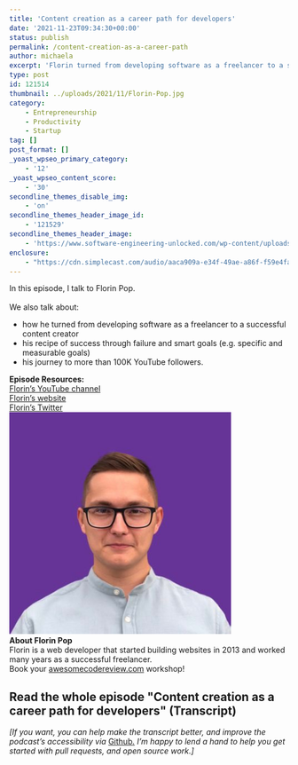 ```yaml
---
title: 'Content creation as a career path for developers'
date: '2021-11-23T09:34:30+00:00'
status: publish
permalink: /content-creation-as-a-career-path
author: michaela
excerpt: 'Florin turned from developing software as a freelancer to a successful content creator'
type: post
id: 121514
thumbnail: ../uploads/2021/11/Florin-Pop.jpg
category:
    - Entrepreneurship
    - Productivity
    - Startup
tag: []
post_format: []
_yoast_wpseo_primary_category:
    - '12'
_yoast_wpseo_content_score:
    - '30'
secondline_themes_disable_img:
    - 'on'
secondline_themes_header_image_id:
    - '121529'
secondline_themes_header_image:
    - 'https://www.software-engineering-unlocked.com/wp-content/uploads/2021/11/Florin-Pop-Bg.jpg'
enclosure:
    - "https://cdn.simplecast.com/audio/aaca909a-e34f-49ae-a86f-f59e4fa807f0/episodes/7e4f6c23-0f13-4ee5-ad38-3993c147ba65/audio/71674b3c-25e4-4018-aa9f-0b7d08336401/default_tc.mp3\n30218783\naudio/mpeg\na:2:{s:8:\"duration\";s:8:\"00:36:20\";s:8:\"explicit\";s:1:\"0\";}"
---
```


<div class="episode-about">
In this episode, I talk to Florin Pop.
<br/> <br/>We also talk about:
<ul>
<li> how he turned from developing software as a freelancer to a successful content creator</li>
<li> his recipe of success through failure and smart goals (e.g. specific and measurable goals)</li>
<li> his journey to more than 100K YouTube followers.</li>
</ul>
</div>
<div class=" episode-links">
<b>Episode Resources:</b><br/>
<a href="https://www.youtube.com/channel/UCeU-1X402kT-JlLdAitxSMA">Florin’s YouTube channel</a><br/>
<a href="https://www.florin-pop.com/">Florin’s website</a><br/>
<a href="https://twitter.com/florinpop1705">Florin’s Twitter</a><br/>
</div>

<div class="row pt-2 align-items-center">
<div class="col-4 guest-picture">
<img src="../uploads/2021/11/Florin-Pop.jpg" alt="Picture of Florin Pop"/>
</div>
<div class="col-8 guest-about">
<b>About Florin Pop</b><br/>
Florin is a web developer that started building websites in 2013 and worked many years as a successful freelancer.
</div>
</div>

<div class="sponsorship">
Book your <a href="https://www.michaelagreiler.com/workshops">awesomecodereview.com</a> workshop!
</div> 

## Read the whole episode "Content creation as a career path for developers" (Transcript)

_\[If you want, you can help make the transcript better, and improve the podcast’s accessibility via_ [Github](https://github.com/mgreiler/se-unlocked/tree/master/Transcripts)_[.](https://github.com/mgreiler/se-unlocked/tree/master/Transcripts) I’m happy to lend a hand to help you get started with pull requests, and open source work.\]_
